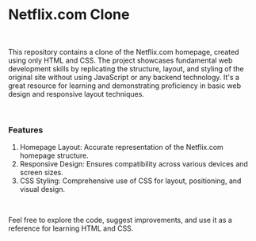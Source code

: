 <h1>Netflix.com Clone</h1>
<br>
<p>This repository contains a clone of the Netflix.com homepage, created using only HTML and CSS. The project showcases fundamental web development skills by replicating 
  the structure, layout, and styling of the original site without using JavaScript or any backend technology. 
  It's a great resource for learning and demonstrating proficiency in basic web design and responsive layout techniques.</p>
<br>
<h3>Features</h3>
<ol>
  <li>Homepage Layout: Accurate representation of the Netflix.com homepage structure.</li>
  <li>Responsive Design: Ensures compatibility across various devices and screen sizes.</li>
  <li>CSS Styling: Comprehensive use of CSS for layout, positioning, and visual design.</li>
</ol>
<br>
<p>Feel free to explore the code, suggest improvements, and use it as a reference for learning HTML and CSS.</p>
